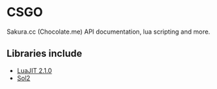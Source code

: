 # CSGO

Sakura.cc (Chocolate.me) API documentation, lua scripting and more.

## Libraries include

- [LuaJIT 2.1.0](https://github.com/LuaJIT/LuaJIT)
- [Sol2](https://github.com/ThePhD/sol2)
